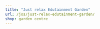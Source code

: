 ```yaml
---
title: "Just relax Edutainment Garden"
url: /jos/just-relax-edutainment-garden/
shop: garden centre
---
```

